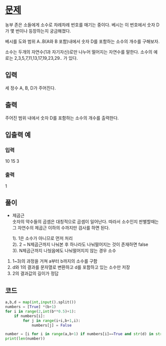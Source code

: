 # [문제](https://www.acmicpc.net/problem/6219)  
농부 존은 소들에게 소수로 차례차례 번호를 매기는 중이다. 베시는 이 번호에서 숫자 D가 몇 번이나 등장하는지 궁금해졌다.

베시를 도와 범위 A..B(A와 B 포함)내에서 숫자 D를 포함하는 소수의 개수를 구해보자.

소수는 두개의 자연수(1과 자기자신)로만 나누어 떨어지는 자연수를 말한다. 소수의 예로는 2,3,5,7,11,13,17,19,23,29.. 가 있다.
## 입력  
세 정수 A, B, D가 주어진다.

## 출력  
주어진 범위 내에서 숫자 D를 포함하는 소수의 개수를 출력한다.


## 입출력 예  
### 입력  
10 15 3
### 출력  
1

## 풀이  
-  제곱근  
    숫자의 약수들의 곱셈은 대칭적으로 곱셈이 일어난다. 
    따라서 소수인지 판별할때는 그 자연수의 제곱근 이하의 수까지만 검사를 하면 된다. 

    1). 1은 소수가 아니므로 먼저 처리  
    2). 2 ~ N제곱근까지 나눠본 후 하나라도 나눠떨어지는 것이 존재하면 false  
    3). N제곱근까지 나눴음에도 나눠떨어지지 않는 경우 소수  


1. 1~3)의 과정을 거쳐 a부터 b까지의 소수를 구함
2. d와 1의 결과를 문자열로 변환하고 d를 포함하고 있는 소수만 저장
3. 2의 결과값의 길이가 정답

## 코드  

```python
a,b,d = map(int,input().split())
numbers = [True] *(b+1)
for i in range(2,int(b**0.5)+1):
    if numbers[i]:
        for j in range(i+i,b+1,i):
            numbers[j] = False

number = [i for i in range(a,b+1) if numbers[i]==True and str(d) in str(i)]
print(len(number))
```
